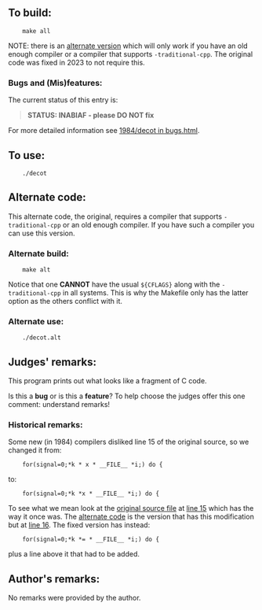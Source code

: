 ## To build:

``` <!---sh-->
    make all
```

NOTE: there is an [alternate version](#alternate-code) which will only work if
you have an old enough compiler or a compiler that supports `-traditional-cpp`.
The original code was fixed in 2023 to not require this.


### Bugs and (Mis)features:

The current status of this entry is:

> **STATUS: INABIAF - please DO NOT fix**

For more detailed information see [1984/decot in bugs.html](../../bugs.html#1984_decot).


## To use:

``` <!---sh-->
    ./decot
```


## Alternate code:

This alternate code, the original, requires a compiler that supports
`-traditional-cpp` or an old enough compiler. If you have such a compiler you
can use this version.


### Alternate build:

``` <!---sh-->
    make alt
```

Notice that one **CANNOT** have the usual `${CFLAGS}` along with the
`-traditional-cpp` in all systems. This is why the Makefile only has the latter
option as the others conflict with it.


### Alternate use:

``` <!---sh-->
    ./decot.alt
```


## Judges' remarks:

This program prints out what looks like a fragment of C code.

Is this a **bug** or is this a **feature**?  To help choose
the judges offer this one comment: understand remarks!


### Historical remarks:

Some new (in 1984) compilers disliked line 15 of the original source, so we
changed it from:

``` <!---c-->
    for(signal=0;*k * x * __FILE__ *i;) do {
```

to:

``` <!---c-->
    for(signal=0;*k *x * __FILE__ *i;) do {
```

To see what we mean look at the [original source
file](%%REPO_URL%%/1984/decot/decot.orig.c) at [line
15](%%REPO_URL%%/1984/decot/decot.orig.c#L15) which has the way it once was. The
[alternate code](%%REPO_URL%%/1984/decot/decot.alt.c) is the version that has
this modification but at [line 16](%%REPO_URL%%/1984/decot/decot.alt.c#L16). The
fixed version has instead:

``` <!---c-->
    for(signal=0;*k *= * __FILE__ *i;) do {
```

plus a line above it that had to be added.


## Author's remarks:

No remarks were provided by the author.


<!--

    Copyright © 1984-2024 by Landon Curt Noll. All Rights Reserved.

    You are free to share and adapt this file under the terms of this license:

        Creative Commons Attribution-ShareAlike 4.0 International (CC BY-SA 4.0)

    For more information, see:

        https://creativecommons.org/licenses/by-sa/4.0/

-->
